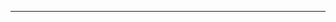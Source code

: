 <!--
CO_OP_TRANSLATOR_METADATA:
{
  "original_hash": "c2f423d1402f71ca3869ec135bb77d16",
  "translation_date": "2025-08-26T13:26:46+00:00",
  "source_file": "18-fine-tuning/RESOURCES.md",
  "language_code": "lt"
}
-->


---


